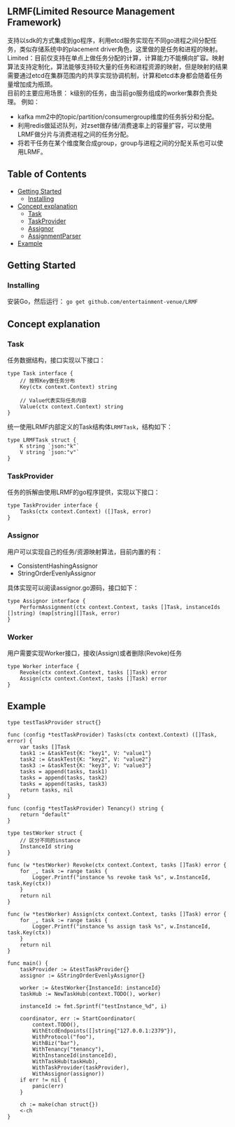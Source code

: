 ## LRMF(Limited Resource Management Framework)

支持以sdk的方式集成到go程序，利用etcd服务实现在不同go进程之间分配任务，类似存储系统中的placement driver角色，这里做的是任务和进程的映射。  
Limited：目前仅支持在单点上做任务分配的计算，计算能力不能横向扩容。映射算法支持定制化，算法能够支持较大量的任务和进程资源的映射，但是映射的结果需要通过etcd在集群范围内的共享实现协调机制，计算和etcd本身都会随着任务量增加成为瓶颈。  
目前的主要应用场景： k级别的任务，由当前go服务组成的worker集群负责处理。 例如：

* kafka mm2中的topic/partition/consumergroup维度的任务拆分和分配。
* 利用redis做延迟队列，对zset做存储/消费速率上的容量扩容，可以使用LRMF做分片与消费进程之间的任务分配。
* 将若干任务在某个维度聚合成group，group与进程之间的分配关系也可以使用LRMF。

## Table of Contents

- [Getting Started](#getting-started)
    - [Installing](##installing)
- [Concept explanation](##concept-explanation)
    - [Task](###task)
    - [TaskProvider](###taskProvider)
    - [Assignor](###assignor)
    - [AssignmentParser](###assignmentParser)
- [Example](##example)

## Getting Started

### Installing

安装Go，然后运行：
`go get github.com/entertainment-venue/LRMF`

## Concept explanation

### Task

任务数据结构，接口实现以下接口：

```
type Task interface {
	// 按照Key做任务分布
	Key(ctx context.Context) string

	// Value代表实际任务内容
	Value(ctx context.Context) string
}
```

统一使用LRMF内部定义的Task结构体`LRMFTask`，结构如下：

```
type LRMFTask struct {
	K string `json:"k"`
	V string `json:"v"`
}
```

### TaskProvider

任务的拆解由使用LRMF的go程序提供，实现以下接口：

```
type TaskProvider interface {
	Tasks(ctx context.Context) ([]Task, error)
}
```

### Assignor

用户可以实现自己的任务/资源映射算法，目前内置的有：

* ConsistentHashingAssignor
* StringOrderEvenlyAssignor

具体实现可以阅读assignor.go源码，接口如下：

```
type Assignor interface {
	PerformAssignment(ctx context.Context, tasks []Task, instanceIds []string) (map[string][]Task, error)
}
```

### Worker

用户需要实现Worker接口，接收(Assign)或者删除(Revoke)任务

```
type Worker interface {
    Revoke(ctx context.Context, tasks []Task) error
    Assign(ctx context.Context, tasks []Task) error
}
```

## Example

```
type testTaskProvider struct{}

func (config *testTaskProvider) Tasks(ctx context.Context) ([]Task, error) {
	var tasks []Task
	task1 := &taskTest{K: "key1", V: "value1"}
	task2 := &taskTest{K: "key2", V: "value2"}
	task3 := &taskTest{K: "key3", V: "value3"}
	tasks = append(tasks, task1)
	tasks = append(tasks, task2)
	tasks = append(tasks, task3)
	return tasks, nil
}

func (config *testTaskProvider) Tenancy() string {
	return "default"
}

type testWorker struct {
	// 区分不同的instance
	InstanceId string
}

func (w *testWorker) Revoke(ctx context.Context, tasks []Task) error {
	for _, task := range tasks {
		Logger.Printf("instance %s revoke task %s", w.InstanceId, task.Key(ctx))
	}
	return nil
}

func (w *testWorker) Assign(ctx context.Context, tasks []Task) error {
	for _, task := range tasks {
		Logger.Printf("instance %s assign task %s", w.InstanceId, task.Key(ctx))
	}
	return nil
}

func main() {
	taskProvider := &testTaskProvider{}
	assignor := &StringOrderEvenlyAssignor{}

	worker := &testWorker{InstanceId: instanceId}
	taskHub := NewTaskHub(context.TODO(), worker)

	instanceId := fmt.Sprintf("testInstance_%d", i)

	coordinator, err := StartCoordinator(
		context.TODO(),
		WithEtcdEndpoints([]string{"127.0.0.1:2379"}),
		WithProtocol("foo"),
		WithBiz("bar"),
		WithTenancy("tenancy"),
		WithInstanceId(instanceId),
		WithTaskHub(taskHub),
		WithTaskProvider(taskProvider),
		WithAssignor(assignor))
	if err != nil {
	    panic(err)
	}

	ch := make(chan struct{})
	<-ch
}
```